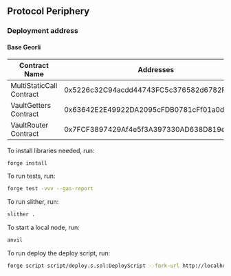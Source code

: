 ## Protocol Periphery

### Deployment address

#### Base Georli

| Contract Name            | Addresses                                  |
| ------------------------ | ------------------------------------------ |
| MultiStaticCall Contract | 0x5226c32C94acdd44743FC5c376582d6782FA7592 |
| VaultGetters Contract    | 0x63642E2E49922DA2095cFDB0781cFf01a0d69786 |
| VaultRouter Contract     | 0x7FCF3897429Af4e5f3A397330AD638D819e53328 |

To install libraries needed, run:

```zsh
forge install
```

To run tests, run:

```zsh
forge test -vvv --gas-report
```

To run slither, run:

```zsh
slither .
```

To start a local node, run:

```zsh
anvil
```

To run deploy the deploy script, run:

```zsh
forge script script/deploy.s.sol:DeployScript --fork-url http://localhost:8545 --broadcast
```
